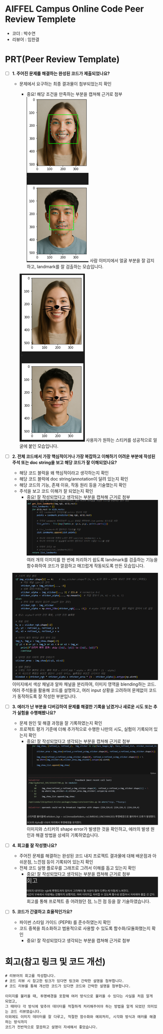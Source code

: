 # AIFFEL Campus Online Code Peer Review Templete
- 코더 : 박수연
- 리뷰어 : 임한결


# PRT(Peer Review Template)
- [ ]  **1. 주어진 문제를 해결하는 완성된 코드가 제출되었나요?**
    - 문제에서 요구하는 최종 결과물이 첨부되었는지 확인
        - 중요! 해당 조건을 만족하는 부분을 캡쳐해 근거로 첨부
        ![](images/landmarks.png)
        사람 이미지에서 얼굴 부분을 잘 감지하고, landmark를 잘 검출하는 모습입니다.

        ![](images/result.png)
        사용자가 원하는 스티커를 성공적으로 얼굴에 붙인 모습입니다.
    
- [ ]  **2. 전체 코드에서 가장 핵심적이거나 가장 복잡하고 이해하기 어려운 부분에 작성된 
주석 또는 doc string을 보고 해당 코드가 잘 이해되었나요?**
    - 해당 코드 블럭을 왜 핵심적이라고 생각하는지 확인
    - 해당 코드 블럭에 doc string/annotation이 달려 있는지 확인
    - 해당 코드의 기능, 존재 이유, 작동 원리 등을 기술했는지 확인
    - 주석을 보고 코드 이해가 잘 되었는지 확인
        - 중요! 잘 작성되었다고 생각되는 부분을 캡쳐해 근거로 첨부
    ![](images/core_code1.png)
    여러 개의 이미지를 한 번에 처리하기 쉽도록 landmark를 검출하는 기능을 함수화하여
    코드가 깔끔하고 매끄럽게 작동되도록 만든 모습입니다.
    
    ![](images/core_code2.png)
    이미지에서 색상 채널과 알파 채널을 분리하여, 이미지 영역을 blending하는 코드.
    여러 주석들을 활용해 코드를 설명하고, 여러 input 상황을 고려하여 
    문제없이 코드가 동작하도록 잘 작성한 부분입니다. 
    
        
- [ ]  **3. 에러가 난 부분을 디버깅하여 문제를 해결한 기록을 남겼거나
새로운 시도 또는 추가 실험을 수행해봤나요?**
    - 문제 원인 및 해결 과정을 잘 기록하였는지 확인
    - 프로젝트 평가 기준에 더해 추가적으로 수행한 나만의 시도, 
    실험이 기록되어 있는지 확인
        - 중요! 잘 작성되었다고 생각되는 부분을 캡쳐해 근거로 첨부
    ![](images/error.png)
    이미지와 스티커의 shape error가 발생한 것을 확인하고, 에러의 발생 원인과 해결 방법을 상세히 기록하였습니다.
        
- [ ]  **4. 회고를 잘 작성했나요?**
    - 주어진 문제를 해결하는 완성된 코드 내지 프로젝트 결과물에 대해
    배운점과 아쉬운점, 느낀점 등이 기록되어 있는지 확인
    - 전체 코드 실행 플로우를 그래프로 그려서 이해를 돕고 있는지 확인
        - 중요! 잘 작성되었다고 생각되는 부분을 캡쳐해 근거로 첨부
    ![](images/remind.png)
    회고를 통해 프로젝트 중 어려웠던 점, 느낀 점 등을 잘 기술하였습니다.
        
- [ ]  **5. 코드가 간결하고 효율적인가요?**
    - 파이썬 스타일 가이드 (PEP8) 를 준수하였는지 확인
    - 코드 중복을 최소화하고 범용적으로 사용할 수 있도록 함수화/모듈화했는지 확인
        - 중요! 잘 작성되었다고 생각되는 부분을 캡쳐해 근거로 첨부


# 회고(참고 링크 및 코드 개선)
```
# 리뷰어의 회고를 작성합니다.
# 코드 리뷰 시 참고한 링크가 있다면 링크와 간략한 설명을 첨부합니다.
# 코드 리뷰를 통해 개선한 코드가 있다면 코드와 간략한 설명을 첨부합니다.

이미지를 불러올 때, 투명배경을 포함해 여러 방식으로 불러올 수 있다는 사실을 처음 알게 되었고,
그 때마다 각 방식에 맞추어 데이터를 적절하게 처리해주어야 하는 방법을 알게 되었던 의미있는 코드 리뷰였습니다.
이외에도 이미지 데이터를 잘 다루고, 적절한 함수화와 예외처리, 시각화 방식과 에러를 해결하는 방식까지
코드가 전반적으로 깔끔하고 설명이 자세해서 좋았습니다. 

```
